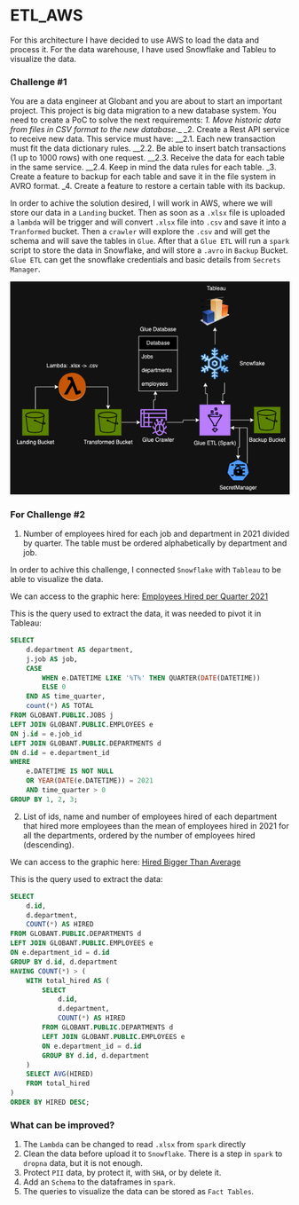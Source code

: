 # ETL_AWS
For this architecture I have decided to use AWS to load the data and process it.
For the data warehouse, I have used Snowflake and Tableu to visualize the data.

### Challenge #1
You are a data engineer at Globant and you are about to start an important project. This project
is big data migration to a new database system. You need to create a PoC to solve the next
requirements:
_1. Move historic data from files in CSV format to the new database.__
_2. Create a Rest API service to receive new data. This service must have:
__2.1. Each new transaction must fit the data dictionary rules.
__2.2. Be able to insert batch transactions (1 up to 1000 rows) with one request.
__2.3. Receive the data for each table in the same service.
__2.4. Keep in mind the data rules for each table.
_3. Create a feature to backup for each table and save it in the file system in AVRO format.
_4. Create a feature to restore a certain table with its backup.

In order to achive the solution desired, I will work in AWS, where we will store our data in a `Landing` bucket. Then as soon as a `.xlsx` file is uploaded a `lambda` will be trigger and will convert `.xlsx` file into `.csv` and save it into a `Tranformed` bucket.
Then a `crawler` will explore the `.csv` and will get the schema and will save the tables in `Glue`.
After that a `Glue ETL` will run a `spark` script to store the data in Snowflake, and will store a `.avro` in `Backup` Bucket.
`Glue ETL` can get the snowflake credentials and basic details from `Secrets Manager`.

![Diagram](Images/Globant_ETL.png)

### For Challenge #2
1. Number of employees hired for each job and department in 2021 divided by quarter. The table must be ordered alphabetically by department and job.

In order to achive this challenge, I connected `Snowflake` with `Tableau` to be able to visualize the data.

We can access to the graphic here: [Employees Hired per Quarter 2021](https://us-west-2b.online.tableau.com/#/site/globant/views/Globant/Sheet1?:iid=1 "Employees Hired per Quarter 2021")

This is the query used to extract the data, it was needed to pivot it in Tableau:
```sql
SELECT 
    d.department AS department, 
    j.job AS job,
    CASE 
        WHEN e.DATETIME LIKE '%T%' THEN QUARTER(DATE(DATETIME))
        ELSE 0
    END AS time_quarter,
    count(*) AS TOTAL
FROM GLOBANT.PUBLIC.JOBS j
LEFT JOIN GLOBANT.PUBLIC.EMPLOYEES e
ON j.id = e.job_id
LEFT JOIN GLOBANT.PUBLIC.DEPARTMENTS d
ON d.id = e.department_id
WHERE 
    e.DATETIME IS NOT NULL
    OR YEAR(DATE(e.DATETIME)) = 2021
    AND time_quarter > 0
GROUP BY 1, 2, 3;
```

2. List of ids, name and number of employees hired of each department that hired more employees than the mean of employees hired in 2021 for all the departments, ordered by the number of employees hired (descending).

We can access to the graphic here: [Hired Bigger Than Average](https://us-west-2b.online.tableau.com/#/site/globant/views/Globant/Sheet2?:iid=2 "Hired Bigger Than Average")

This is the query used to extract the data:

```sql
SELECT
    d.id,
    d.department,
    COUNT(*) AS HIRED
FROM GLOBANT.PUBLIC.DEPARTMENTS d
LEFT JOIN GLOBANT.PUBLIC.EMPLOYEES e
ON e.department_id = d.id
GROUP BY d.id, d.department
HAVING COUNT(*) > (
    WITH total_hired AS (
        SELECT
            d.id,
            d.department,
            COUNT(*) AS HIRED
        FROM GLOBANT.PUBLIC.DEPARTMENTS d
        LEFT JOIN GLOBANT.PUBLIC.EMPLOYEES e
        ON e.department_id = d.id
        GROUP BY d.id, d.department
    )
    SELECT AVG(HIRED)
    FROM total_hired
)
ORDER BY HIRED DESC;
```

### What can be improved?
1. The `Lambda` can be changed to read `.xlsx` from `spark` directly
2. Clean the data before upload it to `Snowflake`. There is a step in `spark` to `dropna` data, but it is not enough.
3. Protect `PII` data, by protect it, with `SHA`, or by delete it.
4. Add an `Schema` to the dataframes in `spark`.
5. The queries to visualize the data can be stored as `Fact Tables`.